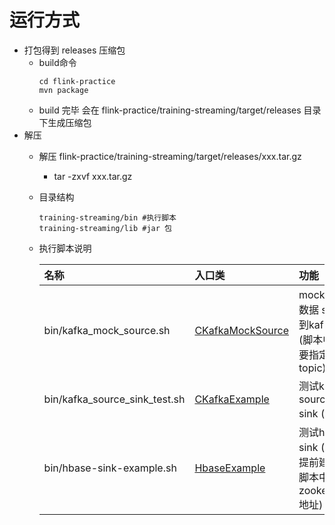 # 运行方式

- 打包得到 releases 压缩包
    - build命令
      ```shell
      cd flink-practice
      mvn package
      ```
    - build 完毕 会在 flink-practice/training-streaming/target/releases 目录下生成压缩包
- 解压
    - 解压 flink-practice/training-streaming/target/releases/xxx.tar.gz
       - tar -zxvf xxx.tar.gz
    - 目录结构
      ```text
      training-streaming/bin #执行脚本
      training-streaming/lib #jar 包
      ```
    - 执行脚本说明

      | 名称 | 入口类 | 功能 |
      | :---- | :---- | :---- |
      | bin/kafka_mock_source.sh | [CKafkaMockSource](src/main/scala/com/winfred/streamming/ckafka/CKafkaMockSource.scala) | mock 测试数据 sink 到kafka (脚本中需要指定topic) |
      | bin/kafka_source_sink_test.sh | [CKafkaExample](src/main/scala/com/winfred/streamming/example/CKafkaExample.scala) | 测试kafka source sink (同上)|
      | bin/hbase-sink-example.sh | [HbaseExample](src/main/scala/com/winfred/streamming/example/HbaseExample.scala) | 测试hbase sink (需要提前建表, 脚本中指定 zookeeper地址) |